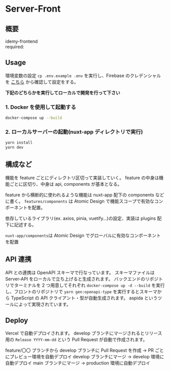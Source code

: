 # Server-Front

## 概要

idemy-frontend  
required:

## Usage

環境変数の設定
`cp .env.example .env` を実行し、Firebase のクレデンシャルを [こちら]() から確認して設定をする。

**下記のどちらかを実行してローカルで開発を行って下さい**

### 1. Docker を使用して起動する

```zsh
docker-compose up --build
```

### 2. ローカルサーバーの起動(nuxt-app ディレクトリで実行)

```zsh
yarn install
yarn dev
```

## 構成など

機能を feature ごとにディレクトリ区切って実装していく。
feature の中身は機能ごとに区切り、中身は api, components が基本となる。

feature から横断的に使われるような機能は nuxt-app 配下の components などに書く。
`features/components` は Atomic Design で機能スコープで有効なコンポーネントを配置。

依存しているライブラリ(ex. axios, pinia, vuetify...)の設定、実装は plugins 配下に記述する。

`nuxt-app/components`は Atomic Design でグローバルに有効なコンポーネントを配置

## API 連携

API との連携は OpenAPI スキーマで行なっています。
スキーマファイルは Server-API をローカルで立ち上げると生成されます。
バックエンドのリポジトリでターミナルを 2 つ用意してそれぞれ `docker-compose up -d --build` を実行し、フロントのリポジトリで `yarn gen:openapi-type` を実行するとスキーマから TypeScript の API クライアント・型が自動生成されます。
aspida というツールによって実現されています。

## Deploy

Vercel で自動デプロイされます。
develop ブランチにマージされるとリリース用の `Release YYYY-mm-dd` という Pull Request が自動で作成されます。

feature/〇〇 ブランチから develop ブランチに Pull Request を作成 → PR ごとにプレビュー環境を自動デプロイ
develop ブランチにマージ → develop 環境に自動デプロイ
main ブランチにマージ → production 環境に自動デプロイ
